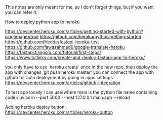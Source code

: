 This notes are only meant for me, so I don't forget things, but if you want you can refer it.

How to deploy python app to heroku

https://devcenter.heroku.com/articles/getting-started-with-python?singlepage=true
https://github.com/heroku/python-getting-started
https://github.com/Hedde/fastapi-heroku-test
https://github.com/fawazahmed0/google-translate-heroku
https://fastapi.tiangolo.com/tutorial/first-steps/
https://www.tutlinks.com/create-and-deploy-fastapi-app-to-heroku/

you only have to use 'heroku create' once in the new repo, then deploy the app with changes 'git push heroku master'
you can connect the app with github for auto deployment by going in apps settings
https://devcenter.heroku.com/articles/github-integration



To test app locally I can use(where main is the python file name containing code):
uvicorn --port 5000 --host 127.0.0.1 main:app --reload



Adding heroku deploy button:
https://devcenter.heroku.com/articles/heroku-button
